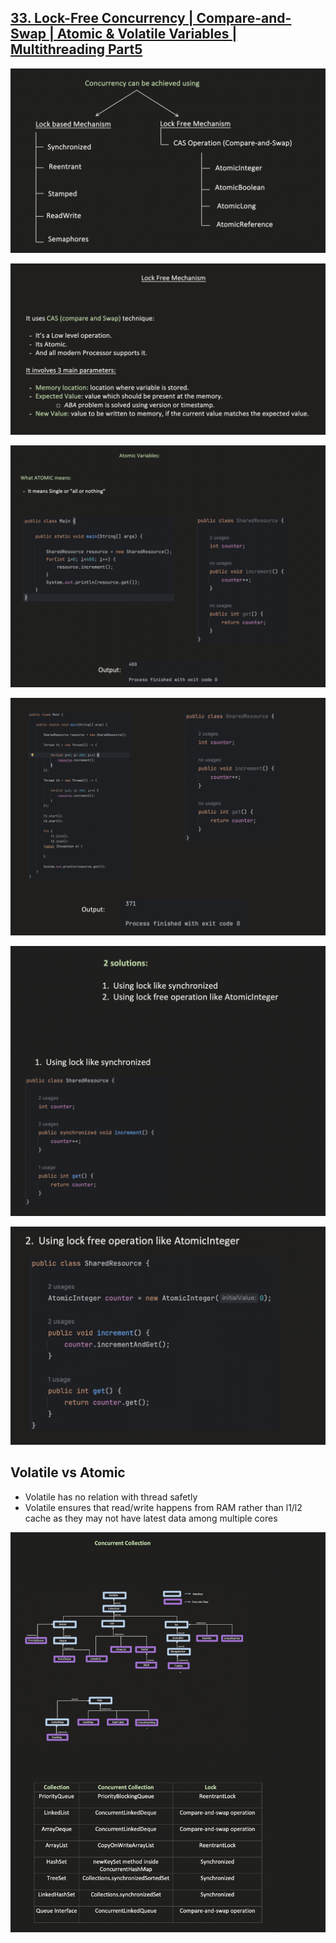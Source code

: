 ## [33. Lock-Free Concurrency | Compare-and-Swap | Atomic & Volatile Variables | Multithreading Part5](https://youtu.be/JGb4qNEBW6Q?si=oFoSKuF_1N7P1QYU)

![Markdown Logo](Notes_images/5.1.png)

![Markdown Logo](Notes_images/5.2.png)

![Markdown Logo](Notes_images/5.3.png)

![Markdown Logo](Notes_images/5.4.png)

![Markdown Logo](Notes_images/5.5.png)

![Markdown Logo](Notes_images/5.6.png)

## Volatile vs Atomic 
- Volatile has no relation with thread safetly
- Volatile ensures that read/write happens from RAM rather than l1/l2 cache as they may not have latest data among multiple cores

![Markdown Logo](Notes_images/5.7.png)